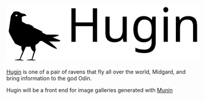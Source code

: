 ![Hugin](assets/images/hugin_black.svg)

[Hugin](https://en.wikipedia.org/wiki/Huginn_and_Muninn) is one of a pair of ravens that fly all over the world, Midgard, and bring information to the god Odin.

Hugin will be a front end for image galleries generated with [Munin](https://github.com/kradalby/munin)

